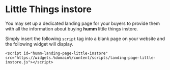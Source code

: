 # Little Things instore

You may set up a dedicated landing page for your buyers to provide them with all the information about buying **humm** little things instore.

Simply insert the following <code>script</code> tag into a blank page on your website and the following widget will display.

```
<script id="humm-landing-page-little-instore" src="https://widgets.%domain%/content/scripts/landing-page-little-instore.js"></script>
```

<br>
<script id="humm-landing-page-little-instore" src="https://widgets.%domain%/content/scripts/landing-page-little-instore.js"></script>
